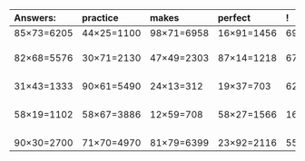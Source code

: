 | Answers: | practice | makes | perfect | ! |
| :--- | :--- | :--- | :--- | :--- |
| 85×73=6205 | 44×25=1100 | 98×71=6958 | 16×91=1456 | 69×65=4485 | 
|   |   |   |   |   | 
|   |   |   |   |   | 
|   |   |   |   |   | 
| 82×68=5576 | 30×71=2130 | 47×49=2303 | 87×14=1218 | 67×53=3551 | 
|   |   |   |   |   | 
|   |   |   |   |   | 
|   |   |   |   |   | 
|   |   |   |   |   | 
| 31×43=1333 | 90×61=5490 | 24×13=312 | 19×37=703 | 62×74=4588 | 
|   |   |   |   |   | 
|   |   |   |   |   | 
|   |   |   |   |   | 
|   |   |   |   |   | 
| 58×19=1102 | 58×67=3886 | 12×59=708 | 58×27=1566 | 16×37=592 | 
|   |   |   |   |   | 
|   |   |   |   |   | 
|   |   |   |   |   | 
|   |   |   |   |   | 
| 90×30=2700 | 71×70=4970 | 81×79=6399 | 23×92=2116 | 55×60=3300 | 
